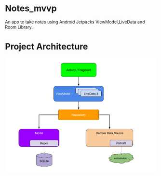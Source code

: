 # Notes_mvvp
An app to take notes using Android Jetpacks ViewModel,LiveData and Room Library.

# Project Architecture

 ![Architecture](/Images/tree.png)
      
